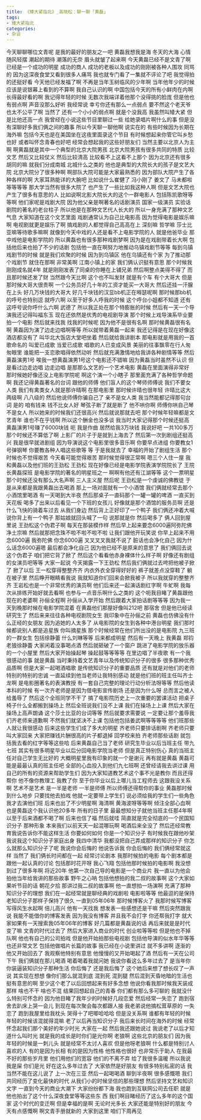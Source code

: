 ```yaml
---
title: 《矮大紧指北》_高晓松：聊一聊「黄磊」
tags:
- 矮大紧指北
categories:
- 杂谈
---
```


今天聊聊哪位文青呢
是我的最好的朋友之一吧
黄磊我想我是海
冬天的大海
心情随风轻摆
潮起的期待
潮落的无奈
眉头就皱了起来啊
今天黄磊已经不是文青了啊
已经是一个成功的明星
成功的商人
成功的老板以及成功的刚刚被各种人围攻
同骂的
因为这深夜食堂又看到很多人痛骂
我也就专门看了一集就不评论了吧
我觉得拍的还挺好看
今天他已经发福了啊
不再是当年玉树临风的少年啊
当年他年少的时候
应该是说银幕上看到的不算啊
我自己认识的啊
中国包括今天的所有小鲜肉在内啊
长得最好看的啊
我记得年轻的时候
无数次我端详着他那个没得挑的脸庞
但是他也有弱点啊
声音没那么好听
我经常说
幸亏你还有那么一点弱点
要不然这个老天爷也太不公平了啊
当然了
还有一个小小的弱点啊
就是个没我高
我虽然叫矮大紧
但是比他还高一点
我曾经在小说这些节目里聊过一些
给她录唱片啊什么的事
但是没有深聊好多我们俩之间的趣事
所以今天聊一聊他啊
说实在的
有些时候因为长期在海外嘛
包括今天也是在美国坐在这夜里面录这个节目
有时候想起来你管它叫乡愁也好
或者叫怀念青春也好吧
经常会想起我的这些好朋友们
当然主要以北京人为主啊
啊黄磊就是其中一个典型的北京大院男孩
北京大院男孩有很多共同的特质
比较文艺
然后又比较仗义
然后比较清高
比较看不上这看不上那个
因为北京还有很多胡同的嘛
就我们分成南城
北城什么之类的
他也是典型的大院长大的孩子是文艺大院
北京大院分了很多种啊
啊部队大院可能是大家最熟悉的
因为部队大院产生了各种各样的啊
大家耳熟能详的大腕吧
比如说什么崔健了
冯小刚了
姜文了
马未都啦等等等等
那大学当然有很多大院了
也产生了一些比如我这种人啊
但是文艺大院也产生了很多有意思的人
比如说啊北影大院长大的这个一群电影人
包括陈凯歌呀等等啊
他们家呢是戏剧大院
因为他父亲是啊著名的话剧演员
国家一级演员
实验话剧院的著名的老台柱子
所以他是在那种文艺代人长大的
所以一身充满了那种文艺气息
大家知道在这个文艺里面
戏剧通常认为自己比电影高
因为觉得电影是娱乐嘛啊
电视剧就更是娱乐了啊
搞戏剧的人都觉得自己高高在上
深刻嘛
哲学嘛
莎士比亚嘛等待歌多嘛啊
就像到今天中戏的人还是看不上电影学院的人
就是他爸毕业
那中戏他是电影学院的
所以黄磊也有很多那种戏剧梦啊
因为是在戏剧带着长大啊
包括他后来也拍了不少的话剧
包括他一直在啊努力地推动乌镇戏剧节等等
每到乌镇戏剧节的时候
就是我们欢聚的时候
因为到乌镇区
他在乌镇还有个家
为了推动那个戏剧节
就住在那啊
非常美啊
江南小镇上的家
我们俩认识挺有意思
那个时候我刚刚成名就4年
就是刚刚发表了同桌的你睡在上铺兄弟
然后啊整点美得不得了
而且那时候还发了财
当然跟今天比啊
这个也不叫发财
就是有个车
有个大哥大
但是那时候大哥大很贵啊
一个公务员好几十年的工资才能买一大哥大
然后还挂一汗腺在上头
好几万块钱的大哥大
好几千块钱的汉显bb机正在嘚瑟呢啊
那时候那bb机的呼号也特别逗
就呼六啊
以至于好多人呼我的时候
这个呼台小姐都不知道
还有这呼号说你呼什么六啊
武德了
所以我正处在那个特膨胀的时候
然后有一天一个导演我还记得叫福东玉
现在还依然是优秀的电视剧导演
那个时候上戏导演系毕业要拍一个电影
然后就来找我
找我的时候呢
因为他不是很有名啊
那时候黄磊很有名啊
黄磊因为演了边走边唱啊等等
所以就带着黄磊一起来
我还记得是在现在好像这酒店都没有了
叫华北大饭店大堂吧坐着
然后就给我讲剧本
那电影就是用我的一首歌命名的
叫爱已成歌
当爱已成歌
唱歌的人已变成风景
美丽的往事飘零在行人匆匆眼里
谁能把一支恋歌唱得依然动听
然后就充满激情地给我讲各种剧情等等
然后黄磊演男1号
唉我一想黄磊演男1号这个电影还不错嘛
因为黄磊当时虽然不认识
但是看过边走边唱
边走边唱
是那那么文艺的一个艺术电影
黄磊在里面演得非常好
那时候她好像还没上电影学院呢
啊这个演一个小瞎子
那里面充满了各种哲学命题啊
我还记得黄磊著名的台词
跟他的师傅
他们盲人的这个琴师师傅说
我们不要女人类
我们有禽类女人就是那许晴啊
在那电影里
那时候许晴也很年轻
许晴比这大两级啊
八八级的
然后他说师傅你骗自己了
亲不是女人类
我当然能都记得那句台词
是的
咱有钱来
钱不比女人好
琴弦子断了就是断了
他不哄你啊
师傅你哄自己琴不是女人
所以她来的时候我们还很高兴
然后就说那就去吧
那个时候年轻嘛都是文艺青年
谁也不在乎钱啊
所以这个酬金也没多谈
我当时大家记得那个时候还挺高
黄磊演男1号赚了6000块钱
呃
我是作曲
居然给我3万块钱
我说好吧
一共100多万
那个时候还不算低了啊
上影厂的片子于是就到上海去了
然后第一次到剧组还挺高兴
我是很早就进剧组
因为导演说这个电影里很多音乐啊
你要早点进组
你要教女1号弹钢琴
你要教各种人唱这些歌等
等
于是我就去了
幸福的开始了剧组生活
那个时候也不觉得艰苦
今天看可能觉得艰苦
那时候觉得很正常啊
嗯三个人住一屋
我和黄磊以及他们班的王劲松
王劲松
现在好像已经是电影学院表演学院院长了
王院长黄磊探班
是电影学院的著名的明星班之一
啊啊有他还有江湖等等
这个一票明星
那个时候还没有那么大名声啊
三人主义屋
然后呢
王劲松是一个虔诚的佛教徒
于是从来都是我跟黄磊出去喝酒
那上一场对面就有一个小酒馆
我们俩就经常去那个小酒馆里喝酒
有一天喝到大半夜
然后那桌子一直码那个一罐一罐的啤酒
一直买到天花板
喝多了出来以后看见一个下班的女孩儿
好像就是那个酒馆的服务员啊
还是什么飞快的骑着车过去
从我们身边
然后背上正好印了一个鸭子
我们俩还冲着大喊
说你背上有一个鸭子
那姑娘就回头喊了一句
说那就是你
然后喝多了
俩人回到屋里说
王劲松这个伪君子啊
每天在那装模作样
然后早上起来要念6000遍阿弥陀佛净土宗嘛
然后就那把念珠不啦不啦不啦不啦
让我们跟他开玩笑说
你早上起来不用念6000遍
我弥陀佛
你念6000遍
叉叉叉叉我就不说了
脏话也会净化自己
因为什么话念6000遍嗯
最后都会净化自己
因为他已经不是原来的意思了
我们俩回去说这个伪君子
咱们把它背了掀了
然后这个看看他赤身裸体什么样子啊
好像还有剧组的女演员吧等等
大家一起说
今天揭露一下王劲松
然后我们俩就过去咵把他被子掀了
掀了以后
王一松穿得整整齐齐
内衣外衣全穿得好好的
裤子就差点没穿鞋了
躺在被子里
然后睁开眼睛看我说
我就知道你们回来会掀我被子
所以我就穿的整整齐齐
王岩松也是一个非常优秀的演员啊
他们后来还一起演话剧红字啊
牛虻啊
我每次从排练开始好就去看啊
也参与一点音乐啊什么之类的
这个呃我目睹了黄磊跟他现在的老婆啊
孙俪全程啊
孙俪从入学开始
然后跟着大家拍话剧等等等
因为我一天到晚那时候在电影学院混着
在黄磊他们那屋好像叫212吧
那宿舍
但是他已经读研究生了
然后来来往往各种电视剧院女生
我印象中在孙俪之前
黄磊也仿佛没有什么正经的女朋友
因为追她的人太多了
从电影院的女生到各种中港台明星
我们那时候都说别人都是追星族
你叫摘星族
那个时候经常在他们所出没的是电影院
九三班的一群女生
包括徐静蕾
什么刘琳等等
后来都成明星
然后有一天晚上
我黄磊
郑钧老狼徐静蕾
大家闲着没事喝点酒
然后就砸破了一个窗户
跳进了电影学院的放乐器的一个小屋里
然后大家开始操起琴
操起鼓等等等等
在里边唱了半夜歌
有一个我很感动的事
就是黄磊
当时秉持着文艺青年以及传统知识分子的很多
很多那种优秀品质啊
但是大家一起喝酒唱歌
是传统知识分子的重要品质
还有就是对他们的老师特别的特别的忠诚
一直延续到他当老师让我特别感动
就是他们班的班主任叫齐士龙啊
是电影圈著名的表演教授
有一套自己完整的理论行动分析法呀等等
然后他读本科的时候
有一次齐老师是是因为借电影宣传剧场
还是因为什么呀
总而言之被人给羞辱了
然后这个全班同学不干了
搞了电影院历史上一次重要的罢课活动
把桌子椅子什么全都搬到操场上
然后全班说我们没不上课
我们在操场上上课
然后大家在操场上高声朗诵
这个莎士比亚的台词等等
然后就要求需要说
一定要让那个羞辱我们齐老师来道歉啊
不然我们就坚决不上课
包括他包括姜武啊等等等等
他们班那些人就让我很感动
后来这些学生们成了多大的明星
齐老师只要排话剧啊
齐老师只要叫大家回来
大家把赚钱片酬很高的片子都退掉
回学校来拍
齐老师那些话剧
就包括我去看的红字等等这些哈
后来黄磊自己当了老师
研究生毕业以后当班主任
带九七班
其实有很多明星毕业以后分回电影学院当老师
但是真正特别伤心
真的当班主任对自己学生无比好的
大概明星里我有印象的就一个是谢元
再有就是黄磊
黄磊可能是最最认真的班主任吧
全部的心血投入到他们九七班啊
还曾经请我去讲过课
用自己的所有的资源来帮助学生们
因为大家知道教艺术这个事不光是教你
而且还得帮你
他不像你教理工
我教了你
至于你毕业以后上哪儿当工程师去
这跟我没关系啊
艺术不是艺术
是一半是老师
一半是师傅
所以师傅还得帮你的事业
黄磊那时候到什么地步
只要找他去拍戏
他就一定要带上学生们
说必须给我的学生们一些角色
我才去演他们班
后来也出了不少明星啊
海清啊
黄海波呀等等啊
倾注全部心血啊
也是黄磊这个我认识他20多年
所有的日子里
最最想知分子就他当班主任那4年啊
以至于后来酒都不喝了啊
后来也信了福
然后就哇
简直就是完全彻底的一个民国知识分子
那种形象
本来我们以前天天一起混哪玩啊
喝酒后来全没了
然后还经常教育我说告诉你不能这样生活
你要如何如何
你是一个知识分子
有时候我在跟他吵架
我说我这个知识分子家庭出身
我四中清华
我都没把自己弄成那样的知识分子
你怎么就那么知识分子了呢
我说你会后悔的
他说告诉我
你会后悔的
我们俩经常就这样
当然了
我们俩长时间都在一起
经常讨论剧本
我那时候拍的电影
每个剧本都是跟他一起认真的讨论
包括那时花开呀
我心飞翔
包括他那时候拍的电影啊
我没想到过了很多年啊
将近20年
他第一次自己导的电影是一个商业片
我一直以为他会拍他当年给我讲的那些故事
野牛之心呐
包括他想拍的我二叔的故事啊
这个大家如果听节目的话
朝花夕拾
那讲过我二叔的故事啊
他一直想拍一场演啊
充满了那种知识分子的理想
我们在一起经常就是聊经典的戏剧啦
电影啦等等
他最逗的是保持老知识分子那样子保持了很久
一直到05年06年
那时候博客火了
我那时候写博客写得风生水起啊
倍儿高兴
他有一天找我
想发表一些感想还是干嘛
然后突然跟我说
我能不能借你的博客发表
因为我没有博客
并且我不会打字
你还帮我打字
就大家如果有一天搜索我05年06年的博客
好几篇都是黄磊说的话
再后来就是是时代变了嘛
文青的时代过去了
然后大家进入商业的时代
创业啦等等啦
但是他也不掉队啊
他也有自己的公司拍戏
但是他开始拍那些电视剧
包括他导演的似水年华等等
也还非常文艺
包括他做唱片长篇的故事
我已经在小说里讲过
就不多讲啊
逐渐的他又开始回去了
我观察他特别有意思
他慢慢的又开始喝起了酒
然后有一天在公司下午
我们俩就在那儿喝酒
喝着喝着我就问她
我说你看这么多年过去了
是当年你你装逼装知识分子那种生活
你后悔了
还是我后悔了
这个她后来想了想长叹了一声
说
其实现在想想
像你们那么就混到底
混到死
混到腿
然后混到天昏地暗的生活也挺有意思的啊
至少这个老了以后回想起来有好多念想
他说你看我那时候我天装成那样
啥也不干
啥也不混
结果回想起自己的青春
你们都有那么多可聊的
我就没什么特别可怀念的
因为他目睹了我年少的时候好几段恋爱
然后经常一失恋了
跑到宿舍去趴床上哭一会儿
到现在每次聚会每次都跟人接
我老弟说他搞松茸草原的
一失恋了
跑到我屋里给我枕头
哭得十了吧唧哈哈哈
但是没关系啊
谁都有年轻的时候
年轻的时候该混就得混嘛
老了以后再当知识分子
我后来长时间在海外的时候
经常怀念起我们那个美好的年少时光
大家在一起
然后我还跟她说过
我说老了以后才知道什么叫时光
就是我的成长是时你们是光你啊
老狼啊
这些北京的朋友们
因为我年轻的时候是一刺儿头
就是经常不太讨人喜欢
但是他呀老狼啊
什么都是特别讨人喜欢的人
有的是因为长相
有的是因为性格
他性格也很好
也非常乐于助人
在我最不好的那些岁月里
他们用他们的宽容
他们的不离不弃
给了我很多温暖
所以我说我是屎
你们是光
好在这么多年过去了
大家依然是好朋友
有很多特别私密的话
我当然不能在这儿说了
上一次在三亚
然后一起喝喝酒
聊到半夜啊
很多感慨嗯
我们共同经历了变化最快的时代
从我们小的时候坚信的那些理想
然后坚持文艺和知识文字
一直到今天的商业大潮下
大家纷纷都下海
我也跑到互联网公司去任职
就是他也拍出了这个什么深夜食堂等等这些东
西
我们啊目睹经历了这么多年的这个国家
这个时代的变迁啊
但是幸福的是啊
无论时光多长
大家还能是特别好的朋友
今天有点感慨啊
啊文青手册就新的
大家到这里
咱们下周再见